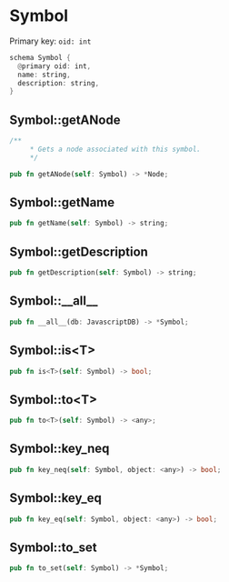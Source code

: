 # Symbol

Primary key: `oid: int`

```rust
schema Symbol {
  @primary oid: int,
  name: string,
  description: string,
}
```
## Symbol::getANode

```rust
/**
     * Gets a node associated with this symbol.
     */
```
```rust
pub fn getANode(self: Symbol) -> *Node;
```
## Symbol::getName

```rust
pub fn getName(self: Symbol) -> string;
```
## Symbol::getDescription

```rust
pub fn getDescription(self: Symbol) -> string;
```
## Symbol::\_\_all\_\_

```rust
pub fn __all__(db: JavascriptDB) -> *Symbol;
```
## Symbol::is\<T\>

```rust
pub fn is<T>(self: Symbol) -> bool;
```
## Symbol::to\<T\>

```rust
pub fn to<T>(self: Symbol) -> <any>;
```
## Symbol::key\_neq

```rust
pub fn key_neq(self: Symbol, object: <any>) -> bool;
```
## Symbol::key\_eq

```rust
pub fn key_eq(self: Symbol, object: <any>) -> bool;
```
## Symbol::to\_set

```rust
pub fn to_set(self: Symbol) -> *Symbol;
```
